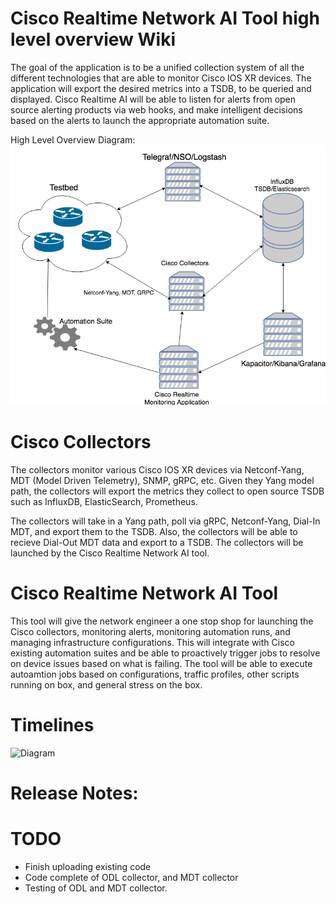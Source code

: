 # Cisco Realtime Network AI Tool high level overview Wiki
The goal of the application is to be a unified collection system of all the different technologies that are able to monitor Cisco IOS XR devices.  The application will export the desired metrics into a TSDB, to be queried and displayed.  Cisco Realtime AI will be able to listen for alerts from open source alerting products via web hooks, and make intelligent decisions based on the alerts to launch the appropriate automation suite. 

High Level Overview Diagram:
![Diagram](https://github.com/GregoryBrown/Cisco-Network-Collectors/blob/master/high-level-overview.png)

# Cisco Collectors
The collectors monitor various Cisco IOS XR devices via Netconf-Yang, MDT (Model Driven Telemetry), SNMP, gRPC, etc.  Given they Yang model path, the collectors will export the metrics they collect to open source TSDB such as InfluxDB, ElasticSearch, Prometheus.  

The collectors will take in a Yang path, poll via gRPC, Netconf-Yang, Dial-In MDT, and export them to the TSDB.  Also, the collectors will be able to recieve Dial-Out MDT data and export to a TSDB.  The collectors will be launched by the Cisco Realtime Network AI tool.

# Cisco Realtime Network AI Tool
This tool will give the network engineer a one stop shop for launching the Cisco collectors, monitoring alerts, monitoring automation runs, and managing infrastructure configurations.  This will integrate with Cisco existing automation suites and be able to proactively trigger jobs to resolve on device issues based on what is failing.  The tool will be able to execute autoamtion jobs based on configurations, traffic profiles, other scripts running on box, and general stress on the box.

# Timelines
![Diagram](https://github.com/GregoryBrown/Cisco-Realtime-Network-Monitoring/blob/master/High%20Level%20Timeline.png)

# Release Notes:

# TODO
* Finish uploading existing code
* Code complete of ODL collector, and MDT collector
* Testing of ODL and MDT collector.
